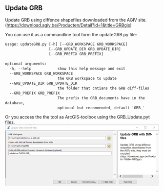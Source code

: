 
Update GRB 
----------

Update GRB using diffence shapefiles downloaded from the AGIV site. (https://download.agiv.be/Producten/Detail?id=1&title=GRBgis)


You can use it as a commandline tool form the updateGRB.py file:

    usage: updateGRB.py [-h] [--GRB_WORKSPACE GRB_WORKSPACE]
                        [--GRB_UPDATE_DIR GRB_UPDATE_DIR]
                        [--GRB_PREFIX GRB_PREFIX]

    optional arguments:
      -h, --help            show this help message and exit
      --GRB_WORKSPACE GRB_WORKSPACE
                            the GRB workspace to update
      --GRB_UPDATE_DIR GRB_UPDATE_DIR
                            the folder that cntians the GRB diff-files
      --GRB_PREFIX GRB_PREFIX
                            The prefix the GRB_documents have in the database,
                            optional but recommended, default 'GRB_'

Or you access the the tool as ArcGIS-toolbox using the GRB_Update.pyt files.
![](pic/Update_GRB_with_Diff-files.png "Update GRB toolbox")